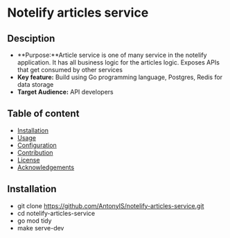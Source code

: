 # Notelify articles service


## Desciption 
- **Purpose:**Article service is one of many service in the notelify application. It has all business logic for the articles logic. Exposes APIs that get consumed by other services
- **Key feature:** Build using Go programming language, Postgres, Redis for data storage
- **Target Audience:** API developers

## Table of content
- [Installation](#installation)
- [Usage](#usage)
- [Configuration](#configuration)
- [Contribution](#contribution)
- [License](#license)
- [Acknowledgements](#acknowledgements)


## Installation
* git clone https://github.com/AntonyIS/notelify-articles-service.git
* cd notelify-articles-service
* go mod tidy
* make serve-dev
